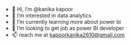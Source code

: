 - 👋 Hi, I’m @kanika kapoor
- 👀 I’m interested in data analytics 
- 🌱 I’m currently learning more about power bi 
- 💞️ I’m looking to get job as power BI developer 
- 📫 reach me at kapoorkanika2610@gmail.com
  

<!---
kanu8899/kanu8899 is a ✨ special ✨ repository because its `README.md` (this file) appears on your GitHub profile.
You can click the Preview link to take a look at your changes.
--->
